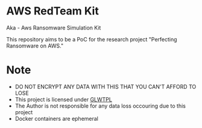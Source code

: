 # AWS RedTeam Kit

Aka - Aws Ransomware Simulation Kit

This repository aims to be a PoC for the research project "Perfecting Ransomware on AWS."

# Note
- DO NOT ENCRYPT ANY DATA WITH THIS THAT YOU CAN'T AFFORD TO LOSE
- This project is licensed under [GLWTPL](LICENSE)
- The Author is not responsible for any data loss occouring due to this project
- Docker containers are ephemeral
